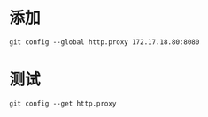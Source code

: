 # 添加
```
git config --global http.proxy 172.17.18.80:8080
```

# 测试

```
git config --get http.proxy
```